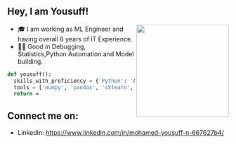 ## Hey, I am Yousuff!
<img align='right' src="https://s7.gifyu.com/images/WhatsApp-Image-2020-07-14-at-11.34.49-1.gif" width="210">

- 🎓 I am working as ML Engineer and having overall 6 years of IT Experience.
- 🤝🏻 Good in Debugging, Statistics,Python Automation and Model building.
```python
def yousuff():
  skills_with_proficiency = {'Python': 'Advance', 'DB': 'Intermidiate', 'ML': 'Advance', 'HTML & CSS': 'Intermideate','java':'Intermidiate'}
  tools = ['numpy', 'pandas', 'sklearn', 'nltk', 'matplotlib', 'seaborn', 'keras', 'flask']
  return ∞
```
## Connect me on:
- LinkedIn: https://www.linkedin.com/in/mohamed-yousuff-n-667627b4/
